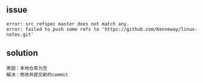 ## issue

    error: src refspec master does not match any.
    error: failed to push some refs to 'https://github.com/Kenneway/linux-notes.git'

## solution

    原因：本地仓库为空
    解决：修改并提交新的commit

